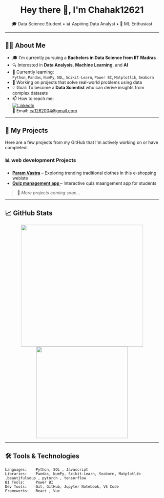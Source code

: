 <h1 align="center">Hey there 👋, I'm Chahak12621</h1>

<p align="center">
  🎓 Data Science Student • 📊 Aspiring Data Analyst • 🤖 ML Enthusiast
</p>

---

## 👩‍💻 About Me

- 🎓 I'm currently pursuing a **Bachelors in Data Science from IIT Madras**
- 🔍 Interested in **Data Analysis**, **Machine Learning**, and **AI**
- 🌱 Currently learning:  
  `Python`, `Pandas`, `NumPy`, `SQL`, `Scikit-Learn`, `Power BI`, `Matplotlib`, `Seaborn`
- 🧠 Working on projects that solve real-world problems using data
- 💡 Goal: To become a **Data Scientist** who can derive insights from complex datasets
- 📫 How to reach me:  
  [![LinkedIn](https://img.shields.io/badge/LinkedIn-blue?style=flat&logo=linkedin)](https://linkedin.com/in/chahak-adwani)  
  📧 Email: ca1262004@gmail.com

---

## 🚀 My Projects

Here are a few projects from my GitHub that I'm actively working on or have completed:

### 📊 web development  Projects
- **[Param Vastra](https://github.com/Chahak12621/Param-Vastra)** – Exploring trending traditional clothes in this e-shopping webiste 
- **[Quiz management app ](https://github.com/Chahak12621/Quiz_management_app)** – Interactive quiz maangement app for students 


> 🔗 *More projects coming soon...*

---

## 📈 GitHub Stats

<p align="center">
  <img src="https://github-readme-stats.vercel.app/api?username=Chahak12621&show_icons=true&theme=radical" width="400"/>
  <img src="https://github-readme-stats.vercel.app/api/top-langs/?username=Chahak12621&layout=compact&theme=radical" width="300"/>
</p>

---

## 🛠️ Tools & Technologies

```text
Languages:    Python, SQL , Javascript
Libraries:    Pandas, NumPy, Scikit-Learn, Seaborn, Matplotlib ,beautifulsoup , pytorch , tensorflow
BI Tools:     Power BI
Dev Tools:    Git, GitHub, Jupyter Notebook, VS Code
Frameworks:   React , Vue


